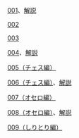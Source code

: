 [001](./001.md)、[解説](./001-description.md)

[002](./002.md)

[003](./003.md)

[004](./004.md)、[解説](./004-description.md)

[005（チェス編）](./005.md)

[006（チェス編）](./006.md)、[解説](./006-description.md)

[007（オセロ編）](./007.md)

[008（オセロ編）](./008.md)、[解説](./008-description.md)

[009（しりとり編）](./009.md)
